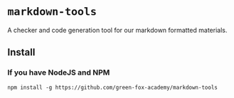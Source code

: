 # `markdown-tools`

A checker and code generation tool for our markdown formatted materials.

## Install

### If you have NodeJS and NPM

`npm install -g https://github.com/green-fox-academy/markdown-tools`
